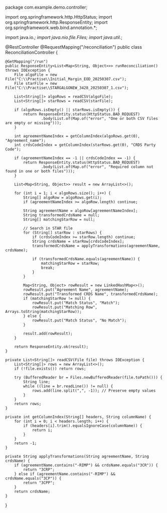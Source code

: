 package com.example.demo.controller;

import org.springframework.http.HttpStatus;
import org.springframework.http.ResponseEntity;
import org.springframework.web.bind.annotation.*;

import java.io.*;
import java.nio.file.Files;
import java.util.*;

@RestController
@RequestMapping("/reconciliation")
public class ReconciliationController {

    @GetMapping("/run")
    public ResponseEntity<List<Map<String, Object>>> runReconciliation() throws IOException {
        File algoFile = new File("C:\\Practise\\Initial_Margin_EOD_20250307.csv");
        File starFile = new File("C:\\Practise\\STARGALGONEW_3428_20250307_1.csv");

        List<String[]> algoRows = readCSV(algoFile);
        List<String[]> starRows = readCSV(starFile);

        if (algoRows.isEmpty() || starRows.isEmpty()) {
            return ResponseEntity.status(HttpStatus.BAD_REQUEST)
                    .body(List.of(Map.of("error", "One or both CSV files are empty or missing")));
        }

        int agreementNameIndex = getColumnIndex(algoRows.get(0), "Agreement_name");
        int crdsCodeIndex = getColumnIndex(starRows.get(0), "CRDS Party Code");

        if (agreementNameIndex == -1 || crdsCodeIndex == -1) {
            return ResponseEntity.status(HttpStatus.BAD_REQUEST)
                    .body(List.of(Map.of("error", "Required column not found in one or both files")));
        }

        List<Map<String, Object>> result = new ArrayList<>();

        for (int i = 1; i < algoRows.size(); i++) {
            String[] algoRow = algoRows.get(i);
            if (agreementNameIndex >= algoRow.length) continue;

            String agreementName = algoRow[agreementNameIndex];
            String transformedCrdsName = null;
            String[] matchingStarRow = null;

            // Search in STAR file
            for (String[] starRow : starRows) {
                if (crdsCodeIndex >= starRow.length) continue;
                String crdsName = starRow[crdsCodeIndex];
                transformedCrdsName = applyTransformations(agreementName, crdsName);

                if (transformedCrdsName.equals(agreementName)) {
                    matchingStarRow = starRow;
                    break;
                }
            }

            Map<String, Object> rowResult = new LinkedHashMap<>();
            rowResult.put("Agreement Name", agreementName);
            rowResult.put("Transformed CRDS Name", transformedCrdsName);
            if (matchingStarRow != null) {
                rowResult.put("Match Status", "Match");
                rowResult.put("Matching Row", Arrays.toString(matchingStarRow));
            } else {
                rowResult.put("Match Status", "No Match");
            }

            result.add(rowResult);
        }

        return ResponseEntity.ok(result);
    }

    private List<String[]> readCSV(File file) throws IOException {
        List<String[]> rows = new ArrayList<>();
        if (!file.exists()) return rows;

        try (BufferedReader br = Files.newBufferedReader(file.toPath())) {
            String line;
            while ((line = br.readLine()) != null) {
                rows.add(line.split(",", -1)); // Preserve empty values
            }
        }
        return rows;
    }

    private int getColumnIndex(String[] headers, String columnName) {
        for (int i = 0; i < headers.length; i++) {
            if (headers[i].trim().equalsIgnoreCase(columnName)) {
                return i;
            }
        }
        return -1;
    }

    private String applyTransformations(String agreementName, String crdsName) {
        if (agreementName.contains("-RIMP") && crdsName.equals("3CR")) {
            return "3CRP";
        } else if (agreementName.contains("-RIMP") && crdsName.equals("3CP")) {
            return "3CPP";
        }
        return crdsName;
    }
}
